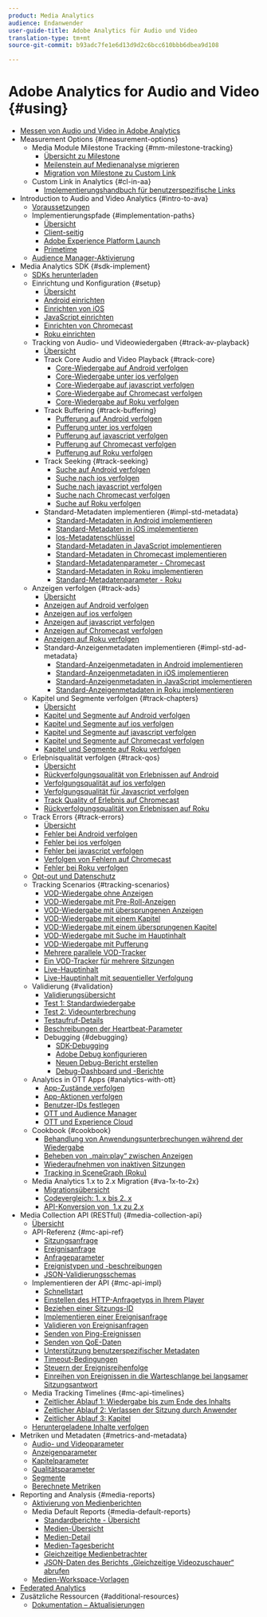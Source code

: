 ```yaml
---
product: Media Analytics
audience: Endanwender
user-guide-title: Adobe Analytics für Audio und Video
translation-type: tm+mt
source-git-commit: b93adc7fe1e6d13d9d2c6bcc610bbb6dbea9d108

---
```



# Adobe Analytics for Audio and Video {#using}

+ [Messen von Audio und Video in Adobe Analytics](media-overview.md)
+ Measurement Options {#measurement-options}
   + Media Module Milestone Tracking {#mm-milestone-tracking}
      + [Übersicht zu Milestone](measurement-options/mm-milestone-tracking/milestone-overview.md)
      + [Meilenstein auf Medienanalyse migrieren](measurement-options/mm-milestone-tracking/migrate-ms-to-va.md)
      + [Migration von Milestone zu Custom Link](measurement-options/mm-milestone-tracking/migrate-ms-to-cl.md)
   + Custom Link in Analytics {#cl-in-aa}
      + [Implementierungshandbuch für benutzerspezifische Links](measurement-options/cl-in-aa/cl-impl-guide.md)
+ Introduction to Audio and Video Analytics {#intro-to-ava}
   + [Voraussetzungen](intro-to-ava/prereqs.md)
   + Implementierungspfade {#implementation-paths}
      + [Übersicht](intro-to-ava/implementation-paths/implementation-paths.md)
      + [Client-seitig](intro-to-ava/implementation-paths/client-side-path.md)
      + [Adobe Experience Platform Launch](intro-to-ava/implementation-paths/launch-path.md)
      + [Primetime](intro-to-ava/implementation-paths/primetime-path.md)
   + [Audience Manager-Aktivierung](intro-to-ava/am-enablement.md)
+ Media Analytics SDK {#sdk-implement}
   + [SDKs herunterladen](sdk-implement/download-sdks.md)
   + Einrichtung und Konfiguration {#setup}
      + [Übersicht](sdk-implement/setup/setup-overview.md)
      + [Android einrichten](sdk-implement/setup/set-up-android.md)
      + [Einrichten von iOS](sdk-implement/setup/set-up-ios.md)
      + [JavaScript einrichten](sdk-implement/setup/set-up-js.md)
      + [Einrichten von Chromecast](sdk-implement/setup/set-up-chromecast.md)
      + [Roku einrichten](sdk-implement/setup/set-up-roku.md)
   + Tracking von Audio- und Videowiedergaben {#track-av-playback}
      + [Übersicht](sdk-implement/track-av-playback/track-core-overview.md)
      + Track Core Audio and Video Playback {#track-core}
         + [Core-Wiedergabe auf Android verfolgen](sdk-implement/track-av-playback/track-core/track-core-android.md)
         + [Core-Wiedergabe unter ios verfolgen](sdk-implement/track-av-playback/track-core/track-core-ios.md)
         + [Core-Wiedergabe auf javascript verfolgen](sdk-implement/track-av-playback/track-core/track-core-js.md)
         + [Core-Wiedergabe auf Chromecast verfolgen](sdk-implement/track-av-playback/track-core/track-core-chromecast.md)
         + [Core-Wiedergabe auf Roku verfolgen](sdk-implement/track-av-playback/track-core/track-core-roku.md)
      + Track Buffering {#track-buffering}
         + [Pufferung auf Android verfolgen](sdk-implement/track-av-playback/track-buffering/track-buffering-android.md)
         + [Pufferung unter ios verfolgen](sdk-implement/track-av-playback/track-buffering/track-buffering-ios.md)
         + [Pufferung auf javascript verfolgen](sdk-implement/track-av-playback/track-buffering/track-buffering-js.md)
         + [Pufferung auf Chromecast verfolgen](sdk-implement/track-av-playback/track-buffering/track-buffering-chromecast.md)
         + [Pufferung auf Roku verfolgen](sdk-implement/track-av-playback/track-buffering/track-buffering-roku.md)
      + Track Seeking {#track-seeking}
         + [Suche auf Android verfolgen](sdk-implement/track-av-playback/track-seeking/track-seeking-android.md)
         + [Suche nach ios verfolgen](sdk-implement/track-av-playback/track-seeking/track-seeking-ios.md)
         + [Suche nach javascript verfolgen](sdk-implement/track-av-playback/track-seeking/track-seeking-js.md)
         + [Suche nach Chromecast verfolgen](sdk-implement/track-av-playback/track-seeking/track-seeking-chromecast.md)
         + [Suche auf Roku verfolgen](sdk-implement/track-av-playback/track-seeking/track-seeking-roku.md)
      + Standard-Metadaten implementieren {#impl-std-metadata}
         + [Standard-Metadaten in Android implementieren](sdk-implement/track-av-playback/impl-std-metadata/impl-std-metadata-android.md)
         + [Standard-Metadaten in iOS implementieren](sdk-implement/track-av-playback/impl-std-metadata/impl-std-metadata-ios.md)
         + [Ios-Metadatenschlüssel](sdk-implement/track-av-playback/impl-std-metadata/ios-metadata-keys.md)
         + [Standard-Metadaten in JavaScript implementieren](sdk-implement/track-av-playback/impl-std-metadata/impl-std-metadata-js.md)
         + [Standard-Metadaten in Chromecast implementieren](sdk-implement/track-av-playback/impl-std-metadata/impl-std-metadata-chromecast.md)
         + [Standard-Metadatenparameter - Chromecast](sdk-implement/track-av-playback/impl-std-metadata/chromecast-metadata.md)
         + [Standard-Metadaten in Roku implementieren](sdk-implement/track-av-playback/impl-std-metadata/impl-std-metadata-roku.md)
         + [Standard-Metadatenparameter - Roku](sdk-implement/track-av-playback/impl-std-metadata/roku-metadata.md)
   + Anzeigen verfolgen {#track-ads}
      + [Übersicht](sdk-implement/track-ads/track-ads-overview.md)
      + [Anzeigen auf Android verfolgen](sdk-implement/track-ads/track-ads-android.md)
      + [Anzeigen auf ios verfolgen](sdk-implement/track-ads/track-ads-ios.md)
      + [Anzeigen auf javascript verfolgen](sdk-implement/track-ads/track-ads-js.md)
      + [Anzeigen auf Chromecast verfolgen](sdk-implement/track-ads/track-ads-chromecast.md)
      + [Anzeigen auf Roku verfolgen](sdk-implement/track-ads/track-ads-roku.md)
      + Standard-Anzeigenmetadaten implementieren {#impl-std-ad-metadata}
         + [Standard-Anzeigenmetadaten in Android implementieren](sdk-implement/track-ads/impl-std-ad-metadata/impl-std-ad-metadata-android.md)
         + [Standard-Anzeigenmetadaten in iOS implementieren](sdk-implement/track-ads/impl-std-ad-metadata/impl-std-ad-metadata-ios.md)
         + [Standard-Anzeigenmetadaten in JavaScript implementieren](sdk-implement/track-ads/impl-std-ad-metadata/impl-std-ad-metadata-js.md)
         + [Standard-Anzeigenmetadaten in Roku implementieren](sdk-implement/track-ads/impl-std-ad-metadata/impl-std-ad-metadata-roku.md)
   + Kapitel und Segmente verfolgen {#track-chapters}
      + [Übersicht](sdk-implement/track-chapters/track-chapters-overview.md)
      + [Kapitel und Segmente auf Android verfolgen](sdk-implement/track-chapters/track-chapters-android.md)
      + [Kapitel und Segmente auf ios verfolgen](sdk-implement/track-chapters/track-chapters-ios.md)
      + [Kapitel und Segmente auf javascript verfolgen](sdk-implement/track-chapters/track-chapters-js.md)
      + [Kapitel und Segmente auf Chromecast verfolgen](sdk-implement/track-chapters/track-chapters-chromecast.md)
      + [Kapitel und Segmente auf Roku verfolgen](sdk-implement/track-chapters/track-chapters-roku.md)
   + Erlebnisqualität verfolgen {#track-qos}
      + [Übersicht](sdk-implement/track-qos/track-qos-overview.md)
      + [Rückverfolgungsqualität von Erlebnissen auf Android](sdk-implement/track-qos/track-qos-android.md)
      + [Verfolgungsqualität auf ios verfolgen](sdk-implement/track-qos/track-qos-ios.md)
      + [Verfolgungsqualität für Javascript verfolgen](sdk-implement/track-qos/track-qos-js.md)
      + [Track Quality of Erlebnis auf Chromecast](sdk-implement/track-qos/track-qos-chromecast.md)
      + [Rückverfolgungsqualität von Erlebnissen auf Roku](sdk-implement/track-qos/track-qos-roku.md)
   + Track Errors {#track-errors}
      + [Übersicht](sdk-implement/track-errors/track-errors-overview.md)
      + [Fehler bei Android verfolgen](sdk-implement/track-errors/track-errors-android.md)
      + [Fehler bei ios verfolgen](sdk-implement/track-errors/track-errors-ios.md)
      + [Fehler bei javascript verfolgen](sdk-implement/track-errors/track-errors-js.md)
      + [Verfolgen von Fehlern auf Chromecast](sdk-implement/track-errors/track-errors-chromecast.md)
      + [Fehler bei Roku verfolgen](sdk-implement/track-errors/track-errors-roku.md)
   + [Opt-out und Datenschutz](sdk-implement/opt-out-privacy.md)
   + Tracking Scenarios {#tracking-scenarios}
      + [VOD-Wiedergabe ohne Anzeigen](sdk-implement/tracking-scenarios/vod-no-intrs-details.md)
      + [VOD-Wiedergabe mit Pre-Roll-Anzeigen](sdk-implement/tracking-scenarios/vod-preroll-ads.md)
      + [VOD-Wiedergabe mit übersprungenen Anzeigen](sdk-implement/tracking-scenarios/vod-skipped-ads.md)
      + [VOD-Wiedergabe mit einem Kapitel](sdk-implement/tracking-scenarios/vod-one-chapter.md)
      + [VOD-Wiedergabe mit einem übersprungenen Kapitel](sdk-implement/tracking-scenarios/vod-skipped-chapter.md)
      + [VOD-Wiedergabe mit Suche im Hauptinhalt](sdk-implement/tracking-scenarios/vod-seeking.md)
      + [VOD-Wiedergabe mit Pufferung](sdk-implement/tracking-scenarios/vod-buffering.md)
      + [Mehrere parallele VOD-Tracker](sdk-implement/tracking-scenarios/vod-multi-trackers.md)
      + [Ein VOD-Tracker für mehrere Sitzungen](sdk-implement/tracking-scenarios/vod-multi-track-one-session.md)
      + [Live-Hauptinhalt](sdk-implement/tracking-scenarios/live-main-content.md)
      + [Live-Hauptinhalt mit sequentieller Verfolgung](sdk-implement/tracking-scenarios/live-sequential.md)
   + Validierung {#validation}
      + [Validierungsübersicht](sdk-implement/validation/validation-overview.md)
      + [Test 1: Standardwiedergabe](sdk-implement/validation/test1-standard-playback.md)
      + [Test 2: Videounterbrechung](sdk-implement/validation/test2-video-interrupt.md)
      + [Testaufruf-Details](sdk-implement/validation/test-call-details.md)
      + [Beschreibungen der Heartbeat-Parameter](sdk-implement/validation/heartbeat-params.md)
      + Debugging {#debugging}
         + [SDK-Debugging](sdk-implement/validation/debugging/sdk-debugging.md)
         + [Adobe Debug konfigurieren](sdk-implement/validation/debugging/config-adobe-debug.md)
         + [Neuen Debug-Bericht erstellen](sdk-implement/validation/debugging/create-new-debug-report.md)
         + [Debug-Dashboard und -Berichte](sdk-implement/validation/debugging/debug-dash-repts.md)
   + Analytics in OTT Apps {#analytics-with-ott}
      + [App-Zustände verfolgen](sdk-implement/analytics-with-ott/track-app-states.md)
      + [App-Aktionen verfolgen](sdk-implement/analytics-with-ott/track-app-actions.md)
      + [Benutzer-IDs festlegen](sdk-implement/analytics-with-ott/set-user-ids.md)
      + [OTT und Audience Manager](sdk-implement/analytics-with-ott/ott-am.md)
      + [OTT und Experience Cloud](sdk-implement/analytics-with-ott/ott-experience-cloud.md)
   + Cookbook {#cookbook}
      + [Behandlung von Anwendungsunterbrechungen während der Wiedergabe](sdk-implement/cookbook/app-interrupts.md)
      + [Beheben von „main:play“ zwischen Anzeigen](sdk-implement/cookbook/fix-ad-play-ad.md)
      + [Wiederaufnehmen von inaktiven Sitzungen](sdk-implement/cookbook/resuming-inactive.md)
      + [Tracking in SceneGraph (Roku)](sdk-implement/cookbook/sdk-track-scenegraph.md)
   + Media Analytics 1.x to 2.x Migration {#va-1x-to-2x}
      + [Migrationsübersicht](sdk-implement/va-1x-to-2x/mig-1x-2x-overview.md)
      + [Codevergleich: 1. x bis 2. x](sdk-implement/va-1x-to-2x/code-comparison-1x-2x.md)
      + [API-Konversion von  1.x zu 2.x](sdk-implement/va-1x-to-2x/1x-2x-api-change.md)
+ Media Collection API (RESTful) {#media-collection-api}
   + [Übersicht](media-collection-api/mc-api-overview.md)
   + API-Referenz {#mc-api-ref}
      + [Sitzungsanfrage](media-collection-api/mc-api-ref/mc-api-sessions-req.md)
      + [Ereignisanfrage](media-collection-api/mc-api-ref/mc-api-events-req.md)
      + [Anfrageparameter](media-collection-api/mc-api-ref/mc-api-req-params.md)
      + [Ereignistypen und -beschreibungen](media-collection-api/mc-api-ref/mc-api-event-types.md)
      + [JSON-Validierungsschemas](media-collection-api/mc-api-ref/mc-api-json-validation.md)
   + Implementieren der API {#mc-api-impl}
      + [Schnellstart](media-collection-api/mc-api-impl/mc-api-quick-start.md)
      + [Einstellen des HTTP-Anfragetyps in Ihrem Player](media-collection-api/mc-api-impl/mc-api-set-http-req.md)
      + [Beziehen einer Sitzungs-ID](media-collection-api/mc-api-impl/mc-api-obtain-sid.md)
      + [Implementieren einer Ereignisanfrage](media-collection-api/mc-api-impl/mc-api-impl-events-req.md)
      + [Validieren von Ereignisanfragen](media-collection-api/mc-api-impl/mc-api-validate-reqs.md)
      + [Senden von Ping-Ereignissen](media-collection-api/mc-api-impl/mc-api-sed-pings.md)
      + [Senden von QoE-Daten](media-collection-api/mc-api-impl/mc-api-sending-qoe.md)
      + [Unterstützung benutzerspezifischer Metadaten](media-collection-api/mc-api-impl/mc-api-custom-meta.md)
      + [Timeout-Bedingungen](media-collection-api/mc-api-impl/mc-api-timeout.md)
      + [Steuern der Ereignisreihenfolge](media-collection-api/mc-api-impl/mc-api-ctrl-order.md)
      + [Einreihen von Ereignissen in die Warteschlange bei langsamer Sitzungsantwort](media-collection-api/mc-api-impl/mc-api-queuing.md)
   + Media Tracking Timelines {#mc-api-timelines}
      + [Zeitlicher Ablauf 1: Wiedergabe bis zum Ende des Inhalts](media-collection-api/mc-api-timelines/mc-api-timeline-1.md)
      + [Zeitlicher Ablauf 2: Verlassen der Sitzung durch Anwender](media-collection-api/mc-api-timelines/mc-api-timeline-2.md)
      + [Zeitlicher Ablauf 3: Kapitel](media-collection-api/mc-api-timelines/mc-api-timeline-3.md)
   + [Heruntergeladene Inhalte verfolgen](media-collection-api/track-downloaded-content.md)
+ Metriken und Metadaten {#metrics-and-metadata}
   + [Audio- und Videoparameter](metrics-and-metadata/audio-video-parameters.md)
   + [Anzeigenparameter](metrics-and-metadata/ad-parameters.md)
   + [Kapitelparameter](metrics-and-metadata/chapter-parameters.md)
   + [Qualitätsparameter](metrics-and-metadata/quality-parameters.md)
   + [Segmente](metrics-and-metadata/segments.md)
   + [Berechnete Metriken](metrics-and-metadata/calculated-metrics.md)
+ Reporting and Analysis {#media-reports}
   + [Aktivierung von Medienberichten](media-reports/media-reports-enable.md)
   + Media Default Reports {#media-default-reports}
      + [Standardberichte - Übersicht](media-reports/media-default-reports/default-reports-overview.md)
      + [Medien-Übersicht](media-reports/media-default-reports/media-reports-overview.md)
      + [Medien-Detail](media-reports/media-default-reports/media-reports-detail.md)
      + [Medien-Tagesbericht](media-reports/media-default-reports/media-reports-daypart.md)
      + [Gleichzeitige Medienbetrachter](media-reports/media-default-reports/media-concurrent-viewers.md)
      + [JSON-Daten des Berichts „Gleichzeitige Videozuschauer“ abrufen](media-reports/media-default-reports/get-concurrent-json.md)
   + [Medien-Workspace-Vorlagen](media-reports/media-workspace-templates.md)
+ [Federated Analytics](federated-analytics.md)
+ Zusätzliche Ressourcen {#additional-resources}
   + [Dokumentation – Aktualisierungen](additional-resources/doc-updates.md)
